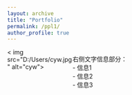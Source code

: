 ```yaml
---
layout: archive
title: "Portfolio"
permalink: /ppl1/
author_profile: true
---
```


<!DOCTYPE html>
<html>
<head>
  <style>
    .col-30 {
      width: 30%;
      float: left;
    }
    .col-70 {
      width: 70%;
      float: left;
    }
    .clearfix::after {
      content: "";
      display: table;
      clear: both;
    }
  </style>
</head>
<body>

<div class="container">
  <div class="col-30">
    < img src="D:/Users/cyw.jpg" alt="cyw">
  </div>
  <div class="col-70">
    <p>右侧文字信息部分：<br>
    - 信息1<br>
    - 信息2<br>
    - 信息3</p >
  </div>
  <div class="clearfix"></div>
</div>

</body>
</html>
